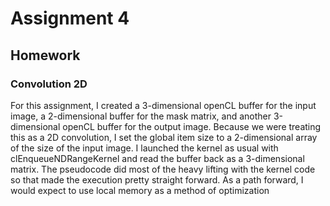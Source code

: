 # Assignment 4

## Homework
### Convolution 2D
For this assignment, I created a 3-dimensional openCL buffer for the input image, a 2-dimensional buffer for the mask matrix, and another 3-dimensional openCL buffer for the output image. Because we were treating this as a 2D convolution, I set the global item size to a 2-dimensional array of the size of the input image. I launched the kernel as usual with clEnqueueNDRangeKernel and read the buffer back as a 3-dimensional matrix. The pseudocode did most of the heavy lifting with the kernel code so that made the execution pretty straight forward. As a path forward, I would expect to use local memory as a method of optimization
